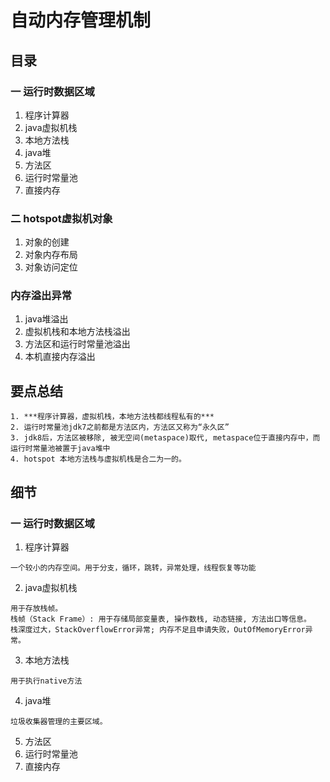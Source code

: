 # 自动内存管理机制

## 目录
### 一 运行时数据区域
1. 程序计算器
2. java虚拟机栈
3. 本地方法栈
4. java堆
5. 方法区
6. 运行时常量池
7. 直接内存
### 二 hotspot虚拟机对象
1. 对象的创建
2. 对象内存布局
3. 对象访问定位
### 内存溢出异常
1. java堆溢出
2. 虚拟机栈和本地方法栈溢出
3. 方法区和运行时常量池溢出
4. 本机直接内存溢出


## 要点总结
```
1. ***程序计算器，虚拟机栈，本地方法栈都线程私有的***
2. 运行时常量池jdk7之前都是方法区内，方法区又称为“永久区”
3. jdk8后，方法区被移除, 被无空间(metaspace)取代, metaspace位于直接内存中，而运行时常量池被置于java堆中
4. hotspot 本地方法栈与虚拟机栈是合二为一的。
```

## 细节
### 一 运行时数据区域
1. 程序计算器
```
一个较小的内存空间。用于分支，循环，跳转，异常处理，线程恢复等功能
```
2. java虚拟机栈
```
用于存放栈帧。
栈帧（Stack Frame）: 用于存储局部变量表, 操作数栈, 动态链接, 方法出口等信息。
栈深度过大，StackOverflowError异常; 内存不足且申请失败，OutOfMemoryError异常。
```
3. 本地方法栈
```
用于执行native方法
```
4. java堆
```
垃圾收集器管理的主要区域。
```
5. 方法区
6. 运行时常量池
7. 直接内存
